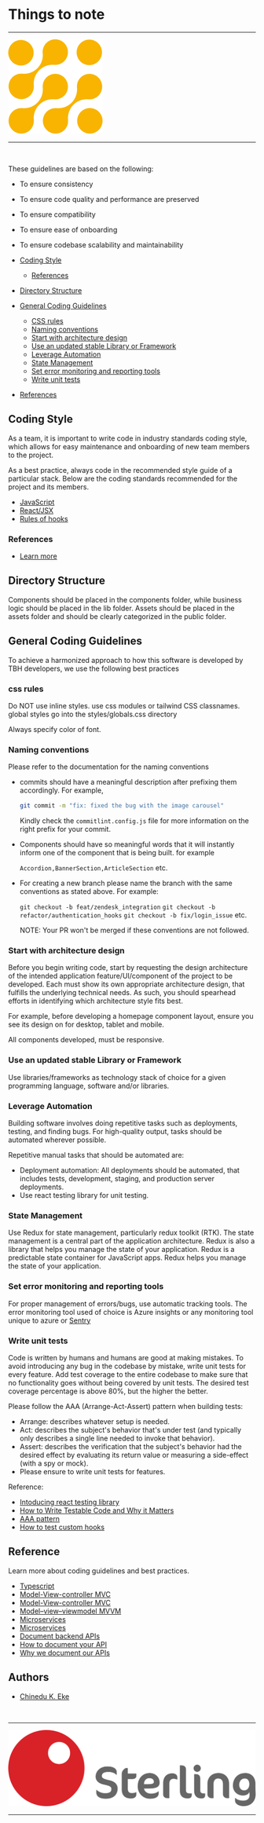 # Things to note

<hr />

![TBH logo](./tbh-Logo.png 'TBH logo')

<hr /><br>

These guidelines are based on the following:

- To ensure consistency
- To ensure code quality and performance are preserved
- To ensure compatibility
- To ensure ease of onboarding
- To ensure codebase scalability and maintainability

- [Coding Style](#coding-style)
  - [References](#references)
- [Directory Structure](#directory-structure)
- [General Coding Guidelines](#general-coding-guidelines)
  - [CSS rules](#css-rules)
  - [Naming conventions](#naming-conventions)
  - [Start with architecture design](#start-with-architecture-design)
  - [Use an updated stable Library or Framework](#use-an-updated-stable-library-or-framework)
  - [Leverage Automation](#leverage-automation)
  - [State Management](#state-management)
  - [Set error monitoring and reporting tools](#set-error-monitoring-and-reporting-tools)
  - [Write unit tests](#write-unit-tests)
- [References](#references)

## Coding Style

As a team, it is important to write code in industry standards coding style, which allows for easy maintenance and
onboarding of new team members to the project.

As a best practice, always code in the recommended style guide of a particular stack. Below are the
coding standards recommended for the project and its members.

- [JavaScript](https://standardjs.com/)
- [React/JSX](https://github.com/airbnb/javascript/tree/master/react)
- [Rules of hooks](https://reactjs.org/docs/hooks-rules.html)

### References

- [Learn more](https://bookdown.org/joshuah40/qa_code/Coding-Guidelines.html)

## Directory Structure

Components should be placed in the components folder, while business logic should be placed in the lib folder. Assets
should be placed in the assets folder and should be clearly categorized in the public folder.

## General Coding Guidelines

To achieve a harmonized approach to how this software is developed by TBH developers, we use the
following best practices

### css rules

Do NOT use inline styles. use css modules or tailwind CSS classnames.
global styles go into the styles/globals.css directory

Always specify color of font.

### Naming conventions

Please refer to the documentation for the naming conventions

- commits should have a meaningful description after prefixing them accordingly. For example,

  ```bash
  git commit -m "fix: fixed the bug with the image carousel"
  ```

  Kindly check the `commitlint.config.js` file for more information on the right prefix for your commit.

- Components should have so meaningful words that it will instantly inform one of the component that is being built.
  for example

  `Accordion,BannerSection,ArticleSection` etc.

- For creating a new branch please name the branch with the same conventions as stated above. For example:

  `git checkout -b feat/zendesk_integration`
  `git checkout -b refactor/authentication_hooks`
  `git checkout -b fix/login_issue`
  etc.

  NOTE: Your PR won't be merged if these conventions are not followed.

### Start with architecture design

Before you begin writing code, start by requesting the design architecture of the intended application
feature/UI/component of the project to be developed. Each must show its own appropriate architecture
design, that fulfills the underlying technical needs. As such, you should spearhead efforts in identifying
which architecture style fits best.

For example, before developing a homepage component layout, ensure you see its design on for desktop, tablet and mobile.

All components developed, must be responsive.

### Use an updated stable Library or Framework

Use libraries/frameworks as technology stack of choice for a given programming language, software and/or libraries.

### Leverage Automation

Building software involves doing repetitive tasks such as deployments, testing, and finding bugs. For
high-quality output, tasks should be automated wherever possible.

Repetitive manual tasks that should be automated are:

- Deployment automation: All deployments should be automated, that includes tests, development,
  staging, and production server deployments.
- Use react testing library for unit testing.

### State Management

Use Redux for state management, particularly redux toolkit (RTK). The state management is a central part of the
application architecture. Redux is also a library that helps you manage the state of your application. Redux is a predictable
state container for JavaScript apps. Redux helps you manage the state of your application.

### Set error monitoring and reporting tools

For proper management of errors/bugs, use automatic tracking tools. The error monitoring tool used of choice is Azure
insights or any monitoring tool unique to azure or [Sentry](https://sentry.io/)

### Write unit tests

Code is written by humans and humans are good at making mistakes. To avoid introducing any bug in the codebase by mistake,
write unit tests for every feature. Add test coverage to the entire codebase to make sure that no functionality goes without
being covered by unit tests. The desired test coverage percentage is above 80%, but the higher the better.

Please follow the AAA (Arrange-Act-Assert) pattern when building tests:

- Arrange: describes whatever setup is needed.
- Act: describes the subject's behavior that's under test (and typically only describes a single line
  needed to invoke that behavior).
- Assert: describes the verification that the subject's behavior had the desired effect by evaluating
  its return value or measuring a side-effect (with a spy or mock).
- Please ensure to write unit tests for features.

Reference:

- [Intoducing react testing library](https://kentcdodds.com/blog/introducing-the-react-testing-library)
- [How to Write Testable Code and Why it Matters](https://www.toptal.com/qa/how-to-write-testable-code-and-why-it-matters)
- [AAA pattern](https://github.com/testdouble/contributing-tests/wiki/Arrange-Act-Assert)
- [How to test custom hooks](https://kentcdodds.com/blog/how-to-test-custom-react-hooks)

## Reference

Learn more about coding guidelines and best practices.

- [Typescript](https://www.typescriptlang.org/assets/typescript-handbook.pdf)
- [Model-View-controller MVC](https://developer.chrome.com/apps/app_frameworks)
- [Model-View-controller MVC](https://www.educative.io/blog/mvc-tutorial)
- [Model–view–viewmodel MVVM](https://www.codeproject.com/articles/100175/model-view-viewmodel-mvvm-explained)
- [Microservices](https://microservices.io/)
- [Microservices](https://medium.com/hashmapinc/the-what-why-and-how-of-a-microservices-architecture-4179579423a9)
- [Document backend APIs](https://swagger.io/)
- [How to document your API](https://apiguide.readthedocs.io/en/latest/build_and_publish/documentation.html)
- [Why we document our APIs](https://swagger.io/resources/ebooks/api-documentation-the-secret-to-a-great-api-developer-experience/)

## Authors

- <a href="mailto:chinedu.eke2@sterling.ng">Chinedu K. Eke</a>

<br />
<hr />

![Sterling logo](./Sterling-Bank-Logo.png 'Sterling logo')

<hr />
